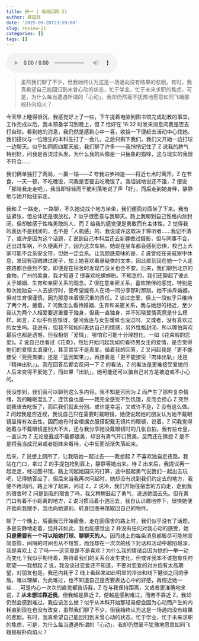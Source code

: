 ```yaml
---
title: 研一 | 每日回顾-21
author: 黄国政
date: '2025-09-28T23:59:00'
slug: review-21
categories: []
tags: []
---
```


<!--more-->

<audio controls>
  <source src="https://cdn.jsdelivr.net/gh/residualsun1/blog-audio/moments/呵-爱-Tizzy-Bac.mp3" type="audio/mpeg">
</audio>

> 虽然我们聊了不少，但我始终认为这是一场通向没有结果的悲剧。有时，我真希望自己能回归到未曾心动的状态，忙于学业，忙于未来求职的焦虑，可是，为什么每当遭遇所谓的「心动」，我却仍然毫不犹豫地愿意如同飞蛾那般扑向焰火？

今天早上睡得很沉，我感觉好上了一些，下午提着电脑到图书馆完成助教的事宜。工作完成以后，我本预备学习到晚上，但 Z 恰好在 16:32 时发来消息问我是否去打台球。看到她的消息，我仍然是感到心中一喜，收拾一下便赶去活动中心找她。我们搭伙与一位陌生的本科生打了一会儿，之后只剩下我们，我们又开始一边打球一边聊天。似乎如同周四那天般，我们聊了许多——我悄悄记住了 Z 说我的脾气特别好，问我是否烫过头发，为什么我的头像是一只抽象的猫咪，这与现实的我很不符合……

我们俩单独打了两局，一赢一输——Z 夸我进步神速——将近七点时离开。Z 在节食，一天一顿，不吃晚饭，问我是否要去吃晚饭了。我坦诚地说还不饿，Z 便说「那陪我走走吧」，我当即轻轻而干脆利落地说了声「好」，而后走到她身畔，静静地与她开始往前走。

我和 Z 一路走，一路聊，不久她说找个地方坐坐，我们便面对面坐了下来。我有些紧张，但总体还是很放松，Z 似乎很愿意与我聊天。路上我聊到自己性格内敛封闭，但却敏感于性格勇敢的人，而 Z 给我的感觉便是勇敢而有主体性。Z 觉得我的表达不是封闭的，也不是「人机感」的，我说或许这取决于聆听者……我记不清了，或许是因为这个话题，Z 说到自己本科后还去新疆做过摄影，但与同事不合，还出过车祸，不久便离开了。因为这次车祸，她现在坐车都会感到恐惧，校巴上大家可能不会系安全带，但她一定会系。让我颇感意味的是，Z 说曾经在亲戚家中休息，发现有窃贼进过房子，加上她喜欢看悬疑类的文本，因此直到现在她一个人走夜路都会感到不安，即便是在宿舍时发现门没关也会不安。后来，我们聊到北京的食物，广州的美食，我才知道 Z 很喜欢吃螺蛳粉。不知怎的，我们还聊起了彼此关于婚姻、生育和亲密关系的观念。Z 很在意亲密关系，喜欢陪伴的感觉，特别是每次她独自一人去旅行时，便希望能有人在场一同分享那时那刻。她不排斥婚姻，但对生育很谨慎，因为那意味着很沉重的责任。Z 谈过恋爱，但上一段似乎只维持了两个月。接着，Z 问我怎么看待婚姻、生育和亲密关系，我与她想的相近，至少我认为两个人相爱要远重要于独身，但我一直独身，并不知晓爱情究竟是什么模样。闻言，Z 似乎有些惊讶，便问我连与女生暧昧也没过吗，又或者，没有喜欢过的女生吗。我说有，但我不知如何表达自己的情感，另外性格封闭，所以哪怕喜欢最后也都是遗憾，但我相信「爱情」，哪怕它可能十分理想化，一如《花束般的恋爱》。Z 说自己也看过《花束》，然后开始问起我如何看待男女主的爱情，是否觉得他们的爱情太浪漫化，甚至其实不是真爱。循着我的回答，Z 又问起我是「更不能接受『莞莞类卿』还是『蓝因絮果』」，再接着是「更不能接受『肉体出轨』还是『精神出轨』」。我在回答后都会反问一下 Z 的看法，Z 的看法是更难接受爱她的人后来变得不爱她了，而如果「出轨」，她可能还可以骗自己对方是被迫或不小心的。

我没想到，我们竟可以聊到这么多内容。我不知是否因为 Z 而产生了那些复杂情绪，我的睡眠混乱了，连饮食也是——我完全感受不到饥饿，反而会担心 Z 突然说我该去吃饭了，而后我们就此分别。或许是幸运，又或许不是，Z 没有这么做。Z 问起我是否近视，我说自己只在需要时戴眼镜，她便说起她的朋友认为她不戴眼镜显得有攻击性，因而她有时会根据衣服搭配戴无镜片的眼镜，说着，Z 问我觉得她戴与不戴眼镜差别大不大，还与我分享她没戴眼镜时的几张自拍。我有些仓皇，一直认为 Z 无论是戴或不戴都很美，却没有勇气开口赞美，反而还在猜想 Z 是不是将我当成兄弟或者姐妹来看待，心中反而渐渐失落起来。

后来，Z 说想上厕所了，让我陪她一起过去——我想起 Z 不喜欢独自走夜路。我站在门口，拿过 Z 的手提包挎到肩上，静静等她出来。待 Z 出来后，我提议再一起走走，经过图书馆，路上问起她国庆的打算，途中鼓起勇气说我们一起出去玩吧，记得她答应了，但后来当我再次问起时，她却没有说到我们约定去的地方，我便不再询问。路上冷了起来，问过 Z，Z 说冷，我们开始往宿舍的方向走，走到我的宿舍时 Z 问是到我的宿舍了吗，我又稍稍鼓起了勇气，说送她回去先。但在离门口有着不小距离的地方，Z 说习惯沿着小道回去，我自认识趣地停下，很快她便开始向我摆手，我也向她道别，转身回图书馆取回自己的物件。

聊了一个晚上，后面我已开始疲惫，走在回宿舍的路上时，我们似乎没有了话题，多是安静地走着。但并非如此，我也能感觉出 Z 并没有任何对我心动的感受，她**只是需要有一个可以陪她打球、聊聊天的人**，因而线上的每条消息都极尽可能地言简意赅，间隔的时间也从不短暂，而我却在一次次的线下对话和活动中越陷越深。我是喜欢上 Z 了吗——这究竟是不是喜欢？为什么我的情绪会因为她的一举一动而变化？我似乎期待着，期待着我们的关系会发生变化，但或许我本不该抱有任何期望——我想起 Z 说，我没谈过恋爱还不知道，不要对恋爱的对方抱有太高期望，对朋友也是。我还内耗于 Z 线上看起来如此明显的冷淡和线下健谈之间的矛盾，难以理解，为此难过，也不知道自己是否要表达心中的好感，再傍近她一些……可是内心一次次的直觉都告诉我，Z 在与我保持距离，又或者更准确地来说，Z **从未想过靠近我**。但我越是靠近 Z，便越是感到难过，而若不靠近 Z，我却仍然会感到难过。我应该怎么做？似乎从本科开始那轻易便会因为心动而产生的内耗直到现在也没有改变，虽然我们聊了不少，但我始终认为这是一场通向没有结果的悲剧。有时，我真希望自己能回归到未曾心动的状态，忙于学业，忙于未来求职的焦虑，可是，为什么每当遭遇所谓的「心动」，我却仍然毫不犹豫地愿意如同飞蛾那般扑向焰火？